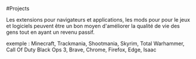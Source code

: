 #Projects 

Les extensions pour navigateurs et applications, les mods pour pour le jeux et logiciels peuvent être un bon moyen d'améliorer la qualité de vie des gens tout en ayant un revenu passif.

exemple : Minecraft, Trackmania, Shootmania, Skyrim, Total Warhammer, Call Of Duty Black Ops 3, Brave, Chrome, Firefox, Edge, Isaac